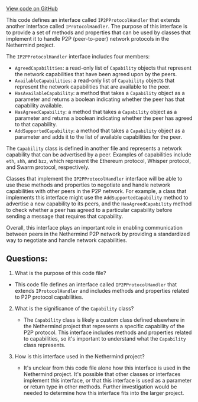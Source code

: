 [View code on GitHub](https://github.com/NethermindEth/nethermind/src/Nethermind/Nethermind.Network/P2P/ProtocolHandlers/IP2PProtocolHandler.cs)

This code defines an interface called `IP2PProtocolHandler` that extends another interface called `IProtocolHandler`. The purpose of this interface is to provide a set of methods and properties that can be used by classes that implement it to handle P2P (peer-to-peer) network protocols in the Nethermind project.

The `IP2PProtocolHandler` interface includes four members:
- `AgreedCapabilities`: a read-only list of `Capability` objects that represent the network capabilities that have been agreed upon by the peers.
- `AvailableCapabilities`: a read-only list of `Capability` objects that represent the network capabilities that are available to the peer.
- `HasAvailableCapability`: a method that takes a `Capability` object as a parameter and returns a boolean indicating whether the peer has that capability available.
- `HasAgreedCapability`: a method that takes a `Capability` object as a parameter and returns a boolean indicating whether the peer has agreed to that capability.
- `AddSupportedCapability`: a method that takes a `Capability` object as a parameter and adds it to the list of available capabilities for the peer.

The `Capability` class is defined in another file and represents a network capability that can be advertised by a peer. Examples of capabilities include `eth`, `shh`, and `bzz`, which represent the Ethereum protocol, Whisper protocol, and Swarm protocol, respectively.

Classes that implement the `IP2PProtocolHandler` interface will be able to use these methods and properties to negotiate and handle network capabilities with other peers in the P2P network. For example, a class that implements this interface might use the `AddSupportedCapability` method to advertise a new capability to its peers, and the `HasAgreedCapability` method to check whether a peer has agreed to a particular capability before sending a message that requires that capability.

Overall, this interface plays an important role in enabling communication between peers in the Nethermind P2P network by providing a standardized way to negotiate and handle network capabilities.
## Questions: 
 1. What is the purpose of this code file?
   - This code file defines an interface called `IP2PProtocolHandler` that extends `IProtocolHandler` and includes methods and properties related to P2P protocol capabilities.

2. What is the significance of the `Capability` class?
   - The `Capability` class is likely a custom class defined elsewhere in the Nethermind project that represents a specific capability of the P2P protocol. This interface includes methods and properties related to capabilities, so it's important to understand what the `Capability` class represents.

3. How is this interface used in the Nethermind project?
   - It's unclear from this code file alone how this interface is used in the Nethermind project. It's possible that other classes or interfaces implement this interface, or that this interface is used as a parameter or return type in other methods. Further investigation would be needed to determine how this interface fits into the larger project.